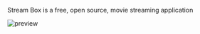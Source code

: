 Stream Box is a free, open source, movie streaming application

![preview](https://i.imgur.com/urOnbvg.gif)